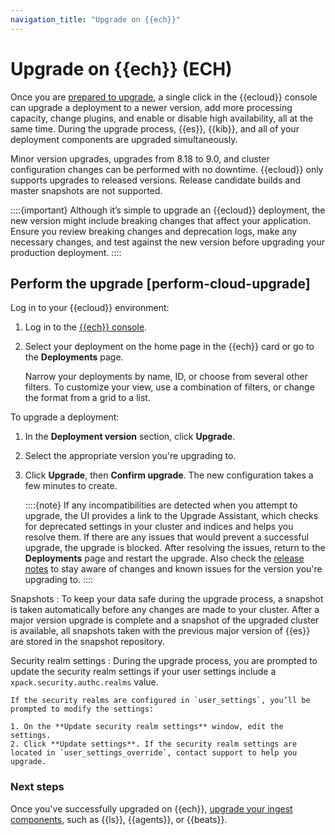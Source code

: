 ```yaml
---
navigation_title: "Upgrade on {{ech}}"
---
```


# Upgrade on {{ech}} (ECH)

Once you are [prepared to upgrade](../../../deploy-manage/upgrade/deployment-or-cluster.md), a single click in the {{ecloud}} console can upgrade a deployment to a newer version, add more processing capacity, change plugins, and enable or disable high availability, all at the same time. During the upgrade process, {{es}}, {{kib}}, and all of your deployment components are upgraded simultaneously.

Minor version upgrades, upgrades from 8.18 to 9.0, and cluster configuration changes can be performed with no downtime. {{ecloud}} only supports upgrades to released versions. Release candidate builds and master snapshots are not supported.

::::{important} 
Although it’s simple to upgrade an {{ecloud}} deployment, the new version might include breaking changes that affect your application. Ensure you review breaking changes and deprecation logs, make any necessary changes, and test against the new version before upgrading your production deployment.
::::

## Perform the upgrade [perform-cloud-upgrade] 

Log in to your {{ecloud}} environment:

1. Log in to the [{{ech}} console](https://cloud.elastic.co/login). 
2. Select your deployment on the home page in the {{ech}} card or go to the **Deployments** page.
      
   Narrow your deployments by name, ID, or choose from several other filters. To customize your view, use a combination of filters, or change the format from a grid to a list.


To upgrade a deployment:

1. In the **Deployment version** section, click **Upgrade**.
2. Select the appropriate version you're upgrading to. 
3. Click **Upgrade**, then **Confirm upgrade**. The new configuration takes a few minutes to create.

    ::::{note} 
    If any incompatibilities are detected when you attempt to upgrade, the UI provides a link to the Upgrade Assistant, which checks for deprecated settings in your cluster and indices and helps you resolve them. If there are any issues that would prevent a successful upgrade, the upgrade is blocked. After resolving the issues, return to the **Deployments** page and restart the upgrade. Also check the [release notes](/release-notes/index.md) to stay aware of changes and known issues for the version you're upgrading to.
    ::::


Snapshots
:   To keep your data safe during the upgrade process, a snapshot is taken automatically before any changes are made to your cluster. After a major version upgrade is complete and a snapshot of the upgraded cluster is available, all snapshots taken with the previous major version of {{es}} are stored in the snapshot repository.


Security realm settings
:   During the upgrade process, you are prompted to update the security realm settings if your user settings include a `xpack.security.authc.realms` value.

    If the security realms are configured in `user_settings`, you’ll be prompted to modify the settings:

    1. On the **Update security realm settings** window, edit the settings.
    2. Click **Update settings**. If the security realm settings are located in `user_settings_override`, contact support to help you upgrade.

### Next steps

Once you've successfully upgraded on {{ech}}, [upgrade your ingest components](/deploy-manage/upgrade/ingest-components.md), such as {{ls}}, {{agents}}, or {{beats}}. 
